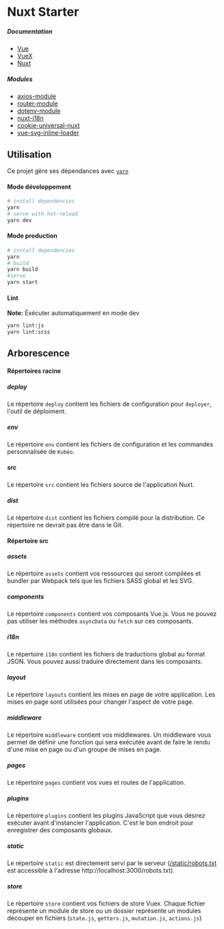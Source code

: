 # Nuxt Starter

##### Documentation

- [Vue](https://vuejs.org/)
- [VueX](https://vuex.vuejs.org/)
- [Nuxt](https://nuxtjs.org/)

##### Modules

- [axios-module](https://axios.nuxtjs.org/)
- [router-module](https://github.com/nuxt-community/router-module)
- [dotenv-module](https://github.com/nuxt-community/dotenv-module)
- [nuxt-i18n](https://github.com/nuxt-community/nuxt-i18n)
- [cookie-universal-nuxt](https://github.com/microcipcip/cookie-universal/tree/master/packages/cookie-universal-nuxt#readme)
- [vue-svg-inline-loader](https://github.com/oliverfindl/vue-svg-inline-loader#readme)

## Utilisation

Ce projet gère ses dépendances avec [`yarn`](https://yarnpkg.com/)

#### Mode développement

```sh
# install dependencies
yarn
# serve with hot-reload
yarn dev
```

#### Mode production

```sh
# install dependencies
yarn
# build
yarn build
#serve
yarn start
```

#### Lint

**Note:** Éxécuter automatiquement en mode dev

```sh
yarn lint:js
yarn lint:scss
```

## Arborescence

#### Répertoires racine

##### deploy

Le répertoire `deploy` contient les fichiers de configuration pour `deployer`, l'outil de déploiment.

##### env

Le répertoire `env` contient les fichiers de configuration et les commandes personnalisée de `Kubéo`.

##### src

Le répertoire `src` contient les fichiers source de l'application Nuxt.

##### dist

Le répertoire `dist` contient les fichiers compilé pour la distribution. Ce répertoire ne devrait pas être dans le Git.

#### Répertoire src

##### assets

Le répertoire `assets` contient vos ressources qui seront compilées et bundler par Webpack tels que les fichiers SASS global et les SVG.

##### components

Le répertoire `components` contient vos composants Vue.js. Vous ne pouvez pas utiliser les méthodes `asyncData` ou `fetch` sur ces composants.

##### i18n

Le répertoire `i18n` contient les fichiers de traductions global au format JSON. Vous pouvez aussi traduire directement dans les composants.

##### layout

Le répertoire `layouts` contient les mises en page de votre application. Les mises en page sont utilisées pour changer l'aspect de votre page.

##### middleware

Le répertoire `middleware` contient vos middlewares. Un middleware vous permet de définir une fonction qui sera exécutée avant de faire le rendu d'une mise en page ou d'un groupe de mises en page.

##### pages

Le répertoire `pages` contient vos vues et routes de l'application.

##### plugins

Le répertoire `plugins` contient les plugins JavaScript que vous désirez exécuter avant d'instancier l'application. C'est le bon endroit pour enregistrer des composants globaux.

##### static

Le répertoire `static` est directement servi par le serveur ([/static/robots.txt]() est accessible à l'adresse http://localhost:3000/robots.txt).

##### store

Le répertoire `store` contient vos fichiers de store Vuex. Chaque fichier représente un module de store ou un dossier représente un modules découper en fichiers (`state.js`, `getters.js`, `mutation.js`, `actions.js`)
